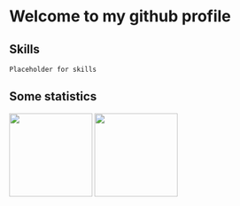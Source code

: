 # Welcome to my github profile

## Skills

```
Placeholder for skills
```

## Some statistics

<p align="left">
  <img height="150" src="https://github-readme-stats.vercel.app/api?username=xon-personal&theme=midnight-purple&show_icons=true&include_all_commits=true"/>
  <img height="150" src="https://github-readme-stats.vercel.app/api/top-langs/?username=xon-personal&layout=compact&theme=midnight-purple"/>
</p>
